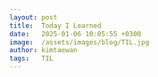 ```yaml
---
layout: post
title:  Today I Learned
date:   2025-01-06 10:05:55 +0300
image:  /assets/images/blog/TIL.jpg
author: kimtaewan
tags:   TIL
---
```

